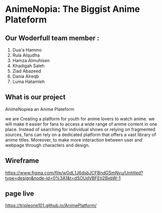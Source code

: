 # AnimeNopia: The Biggist Anime Plateform

## Our Woderfull team member :
1. Dua'a Hammo
2. Rula Alqudha
3. Hamza Almuhisen
4. Khadigah Saleh
5. Ziad Abazeed
6. Dania Alreqb
7. Luma Hatamleh

## What is our project
AnimeNopiea an Anime Plateform

we are Creating a platform for youth for anime lovers to watch anime.
we will make it easier for fans to access a wide range of anime content in one place. Instead of searching for individual shows or relying on fragmented sources, fans can rely on a dedicated platform that offers a vast library of anime titles. Moreover, to make more interaction between user and webpage through characters and design.

## Wireframe
https://www.figma.com/file/wGdL1J6dsbJCFBndGSmNyu/Untitled?type=design&node-id=0%3A1&t=dSOUdVBFEti2BxbW-1


## page live  
https://tripleone101.github.io/AnimePlatform/
